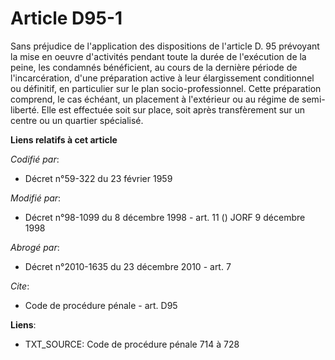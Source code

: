 # Article D95-1

Sans préjudice de l'application des dispositions de l'article D. 95 prévoyant la mise en oeuvre d'activités pendant toute la
durée de l'exécution de la peine, les condamnés bénéficient, au cours de la dernière période de l'incarcération, d'une
préparation active à leur élargissement conditionnel ou définitif, en particulier sur le plan socio-professionnel. Cette
préparation comprend, le cas échéant, un placement à l'extérieur ou au régime de semi-liberté. Elle est effectuée soit sur
place, soit après transfèrement sur un centre ou un quartier spécialisé.

**Liens relatifs à cet article**

_Codifié par_:

  - Décret n°59-322 du 23 février 1959

_Modifié par_:

  - Décret n°98-1099 du 8 décembre 1998 - art. 11 () JORF 9 décembre 1998

_Abrogé par_:

  - Décret n°2010-1635 du 23 décembre 2010 - art. 7

_Cite_:

  - Code de procédure pénale - art. D95

**Liens**:

  - TXT_SOURCE: Code de procédure pénale 714 à 728
